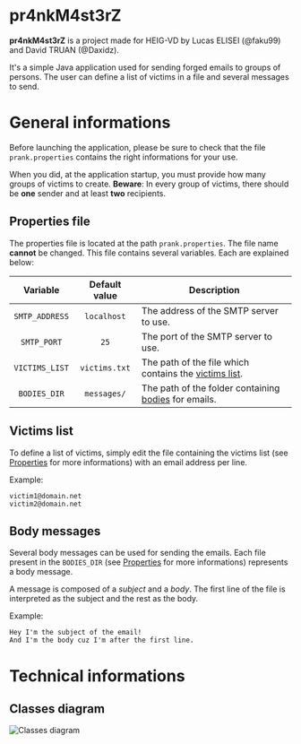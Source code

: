 # pr4nkM4st3rZ

**pr4nkM4st3rZ** is a project made for HEIG-VD by Lucas ELISEI (@faku99) and David TRUAN (@Daxidz).

It's a simple Java application used for sending forged emails to groups of persons. The user can define a list of victims in a file and several messages to send.

# General informations

Before launching the application, please be sure to check that the file `prank.properties` contains the right informations for your use.

When you did, at the application startup, you must provide how many groups of victims to create. **Beware**: In every group of victims, there should be **one** sender and at least **two** recipients.

## <a name="Properties"></a>Properties file

The properties file is located at the path `prank.properties`. The file name **cannot** be changed. This file contains several variables. Each are explained below:

 Variable | Default value | Description
:---:|:---:|------
`SMTP_ADDRESS` | `localhost`| The address of the SMTP server to use.
`SMTP_PORT` | `25`| The port of the SMTP server to use.
`VICTIMS_LIST` | `victims.txt` | The path of the file which contains the [victims list](#VictimsList).
`BODIES_DIR` | `messages/` | The path of the folder containing [bodies](#Bodies) for emails.

## <a name="VictimsList"></a>Victims list

To define a list of victims, simply edit the file containing the victims list (see [Properties](#Properties) for more informations) with an email address per line.

Example:

    victim1@domain.net
    victim2@domain.net

## <a name="Bodies"></a>Body messages

Several body messages can be used for sending the emails. Each file present in the `BODIES_DIR` (see [Properties](#Properties) for more informations) represents a body message.

A message is composed of a *subject* and a *body*. The first line of the file is interpreted as the subject and the rest as the body.

Example:

    Hey I'm the subject of the email!
    And I'm the body cuz I'm after the first line.

# Technical informations

## Classes diagram

![Classes diagram](http://www.plantuml.com/plantuml/proxy?src=https://raw.githubusercontent.com/faku99/pr4nkM4st3rZ/master/figures/classes.plantuml)
